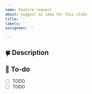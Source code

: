 ```yaml
---
name: Feature request
about: Suggest an idea for this study
title: ''
labels: ''
assignees: ''

---
```


## 🍀 Description

## 🌟 To-do
- [ ] TODO
- [ ] TODO
